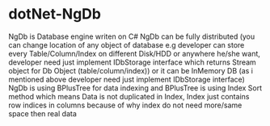 # dotNet-NgDb

NgDb is Database engine writen on C#
NgDb can be fully distributed 
(you can change location of any object of database 
e.g developer can store every Table/Column/Index on different Disk/HDD or anywhere he/she want, 
developer need just implement IDbStorage interface which returns Stream object for Db Object (table/column/index))
or it can be InMemory DB (as i mentioned above developer need just implement IDbStorage interface)
NgDb is using BPlusTree for data indexing and BPlusTree is using Index Sort method which means Data is not duplicated in Index, 
Index just contains row indices in columns because of why index do not need more/same space then real data
